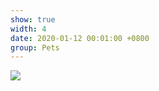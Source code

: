 ```yaml
---
show: true
width: 4
date: 2020-01-12 00:01:00 +0800
group: Pets
---
```

<div>
    <img data-src="{{ 'assets/img/photos/pets/pet5.jpg' | relative_url }}" class="lazy w-100 rounded" src="{{ '/assets/img/empty_300x200.png' | relative_url }}">
</div>
